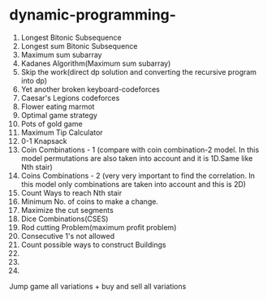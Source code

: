 # dynamic-programming-

1) Longest Bitonic Subsequence 
2) Longest sum Bitonic Subsequence 
3) Maximum sum subarray 
4) Kadanes Algorithm(Maximum sum subarray)
5) Skip the work(direct dp solution and converting the recursive program into dp) 
6) Yet another broken keyboard-codeforces
7) Caesar's Legions codeforces
8) Flower eating marmot 
9) Optimal game strategy 
10) Pots of gold game 
11) Maximum Tip Calculator 
12) 0-1 Knapsack 
13) Coin Combinations - 1 (compare with coin combination-2 model. In this model permutations are also taken into account and it is 1D.Same like Nth stair)
14) Coins Combinations - 2 (very very important to find the correlation. In this model only combinations are taken into account and this is 2D)
15) Count Ways to reach Nth stair
16) Minimum No. of coins to make a change.
17) Maximize the cut segments
18) Dice Combinations(CSES)
19) Rod cutting Problem(maximum profit problem)
20) Consecutive 1's not allowed 
21) Count possible ways to construct Buildings
22)
23)  
24) 

Jump game all variations + buy and sell all variations 
